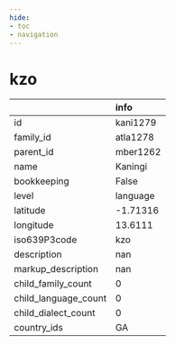 ```yaml
---
hide:
- toc
- navigation
---
```

# kzo
|                      | info     |
|:---------------------|:---------|
| id                   | kani1279 |
| family_id            | atla1278 |
| parent_id            | mber1262 |
| name                 | Kaningi  |
| bookkeeping          | False    |
| level                | language |
| latitude             | -1.71316 |
| longitude            | 13.6111  |
| iso639P3code         | kzo      |
| description          | nan      |
| markup_description   | nan      |
| child_family_count   | 0        |
| child_language_count | 0        |
| child_dialect_count  | 0        |
| country_ids          | GA       |